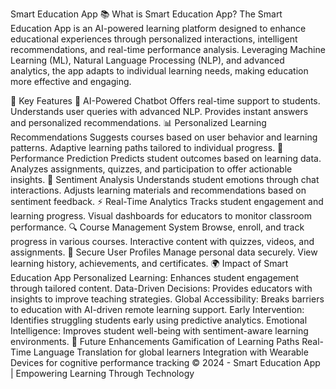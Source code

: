 Smart Education App
📚 What is Smart Education App?
The Smart Education App is an AI-powered learning platform designed to enhance educational experiences through personalized interactions, intelligent recommendations, and real-time performance analysis. Leveraging Machine Learning (ML), Natural Language Processing (NLP), and advanced analytics, the app adapts to individual learning needs, making education more effective and engaging.

🚀 Key Features
🧠 AI-Powered Chatbot
Offers real-time support to students.
Understands user queries with advanced NLP.
Provides instant answers and personalized recommendations.
📊 Personalized Learning Recommendations
Suggests courses based on user behavior and learning patterns.
Adaptive learning paths tailored to individual progress.
🎯 Performance Prediction
Predicts student outcomes based on learning data.
Analyzes assignments, quizzes, and participation to offer actionable insights.
💬 Sentiment Analysis
Understands student emotions through chat interactions.
Adjusts learning materials and recommendations based on sentiment feedback.
⚡ Real-Time Analytics
Tracks student engagement and learning progress.
Visual dashboards for educators to monitor classroom performance.
🔍 Course Management System
Browse, enroll, and track progress in various courses.
Interactive content with quizzes, videos, and assignments.
🔐 Secure User Profiles
Manage personal data securely.
View learning history, achievements, and certificates.
🌍 Impact of Smart Education App
Personalized Learning: Enhances student engagement through tailored content.
Data-Driven Decisions: Provides educators with insights to improve teaching strategies.
Global Accessibility: Breaks barriers to education with AI-driven remote learning support.
Early Intervention: Identifies struggling students early using predictive analytics.
Emotional Intelligence: Improves student well-being with sentiment-aware learning environments.
🎯 Future Enhancements
Gamification of Learning Paths
Real-Time Language Translation for global learners
Integration with Wearable Devices for cognitive performance tracking
© 2024 - Smart Education App | Empowering Learning Through Technology
